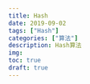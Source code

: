 ```yaml
---
title: Hash
date: 2019-09-02
tags: ["Hash"]
categories: ["算法"]
description: Hash算法
img:
toc: true
draft: true
---
```


